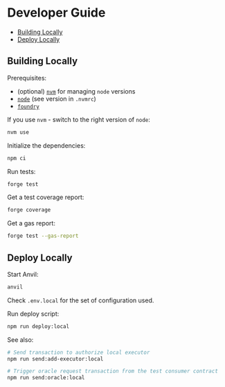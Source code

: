 # Developer Guide <!-- omit in toc -->

- [Building Locally](#building-locally)
- [Deploy Locally](#deploy-locally)

## Building Locally

Prerequisites:

- (optional) [`nvm`](https://github.com/nvm-sh/nvm) for managing `node` versions
- [`node`](https://nodejs.org/en) (see version in `.nvmrc`)
- [`foundry`](https://github.com/foundry-rs/foundry)

If you use `nvm` - switch to the right version of `node`:

```sh
nvm use
```

Initialize the dependencies:

```sh
npm ci
```

Run tests:

```sh
forge test
```

Get a test coverage report:

```sh
forge coverage
```

Get a gas report:

```sh
forge test --gas-report
```

## Deploy Locally

Start Anvil:

```sh
anvil
```

Check `.env.local` for the set of configuration used.

Run deploy script:

```sh
npm run deploy:local
```

See also:

```sh
# Send transaction to authorize local executor
npm run send:add-executor:local

# Trigger oracle request transaction from the test consumer contract
npm run send:oracle:local
```
